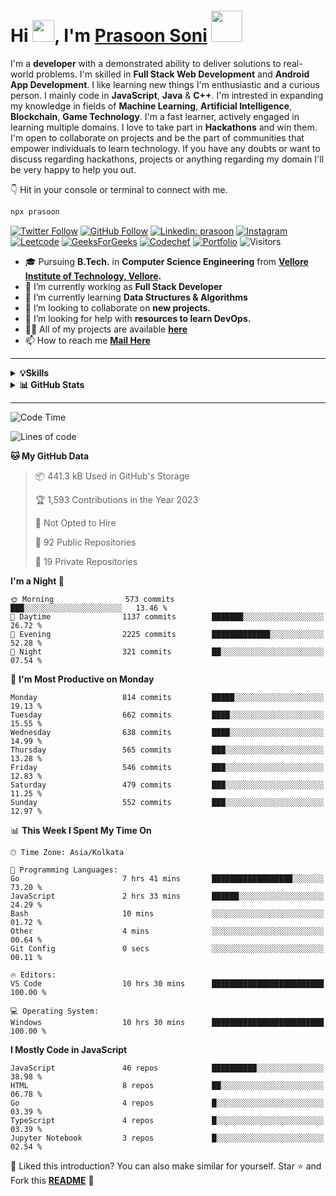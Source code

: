
<h1 >Hi <img src="https://media.giphy.com/media/hvRJCLFzcasrR4ia7z/giphy.gif" width="35px" height="35px">, I'm <a href='https://prasoon.codes' target='_blank'>Prasoon Soni</a> <img height ="50px" src="https://user-images.githubusercontent.com/75159757/178040612-2e299ced-ff5c-4999-8d45-5fbc0c9325be.gif" /></h1>

I'm a **developer** with a demonstrated ability to deliver solutions to real-world problems. I'm skilled in **Full Stack Web Development** and **Android App Development**. I like learning new things I'm enthusiastic and a curious person. I mainly code in **JavaScript**, **Java** & **C++**. I'm intrested in expanding my knowledge in fields of **Machine Learning**, **Artificial Intelligence**, **Blockchain**, **Game Technology**. I'm a fast learner, actively engaged in learning multiple domains. I love to take part in **Hackathons** and win them. I'm open to collaborate on projects and be the part of communities that empower individuals to learn technology. If you have any doubts or want to discuss regarding hackathons, projects or anything regarding my domain I'll be very happy to help you out.

👇 Hit in your console or terminal to connect with me.
```bash
npx prasoon
```

[![Twitter Follow](https://img.shields.io/twitter/follow/prasoonsoni_?label=Follow)](https://twitter.com/prasoonsoni_)
[![GitHub Follow](https://img.shields.io/github/followers/prasoonsoni?label=Follow&style=social)](https://github.com/prasoonsoni)
[![Linkedin: prasoon](https://img.shields.io/badge/-prasoonsoni-blue?style=badge&logo=Linkedin&logoColor=white&link=https://www.linkedin.com/in/prasoonsoni/)](https://www.linkedin.com/in/prasoonsoni/)
[![Instagram](https://img.shields.io/badge/Instagram-E4405F?style=badge&logo=instagram&logoColor=white)](https://instagram.com/prasoonsoni)
[![Leetcode](https://img.shields.io/badge/-LeetCode-FFA116?style=badge&logo=LeetCode&logoColor=black)](https://leetcode.com/prasoonsoni/)
[![GeeksForGeeks](https://img.shields.io/badge/GeeksforGeeks-298D46?style=badge&logo=geeksforgeeks&logoColor=white)](https://auth.geeksforgeeks.org/user/prasoonsoni/)
[![Codechef](https://img.shields.io/badge/-CodeChef-5B4638?style=badge&logo=CodeChef&logoColor=white)](https://www.codechef.com/users/prasoonsoni)
[![Portfolio](https://img.shields.io/badge/Portfolio-000000?style=badge&logo=About.me&logoColor=white)](https://prasoon.codes/)
![Visitors](https://komarev.com/ghpvc/?username=your-github-prasoonsoni&color=blue&style=badge&label=Visitors)


- 🎓 Pursuing **B.Tech.** in **Computer Science Engineering** from **[Vellore Institute of Technology, Vellore](https://vit.ac.in/).**
- 🔭 I’m currently working as **Full Stack Developer**
- 🌱 I’m currently learning **Data Structures & Algorithms**
- 👯 I’m looking to collaborate on **new projects.**
- 🤝 I’m looking for help with **resources to learn DevOps.**
- 👨‍💻 All of my projects are available **[here](https://github.com/prasoonsoni)**
- 📫 How to reach me **[Mail Here](mailto:prasoonsoni.work@gmail.com)**

<hr/>

<details>
  <summary><b>💡Skills</b></summary>
  <br>
  
  ### 👨‍💻 **Programming Languages**
  
  ![Java](https://img.shields.io/badge/Java-F0931C?style=badge&logo=java&logoColor=F7DF1E)
  ![C/C++](https://img.shields.io/badge/C-00599C?style=badge&logo=c&logoColor=white)
  ![C++](https://img.shields.io/badge/C%2B%2B-00599C?style=badge&logo=c%2B%2B&logoColor=white)
  ![Python](https://img.shields.io/badge/Python-FFD43B?style=badge&logo=python&logoColor=blue)
  ![JavaScript](https://img.shields.io/badge/JavaScript-323330?style=badge&logo=javascript&logoColor=F7DF1E)
  ![PHP](https://img.shields.io/badge/PHP-777BB4?style=badge&logo=php&logoColor=white)
  ![Bash](https://img.shields.io/badge/Shell_Script-121011?style=badge&logo=gnu-bash&logoColor=white)
  ![TypeScript](https://img.shields.io/badge/TypeScript-007ACC?style=badge&logo=typescript&logoColor=white)
  
  ### 🚀 **Technologies/Frameworks**
  
  ![React.js](https://img.shields.io/badge/React.js-20232A?style=badge&logo=react&logoColor=61DAFB)
  ![Node.js](https://img.shields.io/badge/Node.js-339933?style=badge&logo=nodedotjs&logoColor=white)
  ![ExpressJS](https://img.shields.io/badge/Express.js-000000?style=badge&logo=express&logoColor=white)
  ![MongoDB](https://img.shields.io/badge/MongoDB-4EA94B?style=badge&logo=mongodb&logoColor=white)
  ![Firebase](https://img.shields.io/badge/Firebase-ffca28?style=badge&logo=firebase&logoColor=black)
  ![ChakraUI](https://img.shields.io/badge/Chakra--UI-319795?style=badge&logo=chakra-ui&logoColor=white)
  ![MySQL](https://img.shields.io/badge/MySQL-005C84?style=badge&logo=mysql&logoColor=white)
  ![Bootstrap](https://img.shields.io/badge/Bootstrap-563D7C?style=badge&logo=bootstrap&logoColor=white)
  ![Tailwind CSS](https://img.shields.io/badge/Tailwind_CSS-38B2AC?style=badge&logo=tailwind-css&logoColor=white)
  ![MaterialUI](https://img.shields.io/badge/Material%20UI-007FFF?style=badge&logo=mui&logoColor=white)
  
  ### 🛠️ **Developer Tools**
  
  ![Git](https://img.shields.io/badge/GIT-E44C30?style=badge&logo=git&logoColor=white)
  ![GitHub](https://img.shields.io/badge/GitHub-100000?style=badge&logo=github&logoColor=white)
  ![Android Studio](https://img.shields.io/badge/Android_Studio-3DDC84?style=badge&logo=android-studio&logoColor=white)
  ![Postman](https://img.shields.io/badge/Postman-FF6C37?style=badge&logo=Postman&logoColor=white)
  ![Anaconda](https://img.shields.io/badge/conda-342B029.svg?&style=badge&logo=anaconda&logoColor=white)
  ![Docker](https://img.shields.io/badge/Docker-2CA5E0?style=badge&logo=docker&logoColor=white)
  
  ### 🌐 **Platforms**
  
  ![Linux](https://img.shields.io/badge/Linux-FCC624?style=badge&logo=linux&logoColor=black)
  ![Web](https://img.shields.io/badge/Web-4285F4?style=badge&logo=Google-chrome&logoColor=white)
  ![Windows](https://img.shields.io/badge/Windows-0078D6?style=badge&logo=windows&logoColor=white)
  ![Arduino](https://img.shields.io/badge/Arduino-00979D?style=badge&logo=Arduino&logoColor=white)
  
</details>
<details>
  <summary><b>📊 GitHub Stats</b></summary>
  <br>
  
  [![GitHub Streak](https://github-readme-streak-stats.herokuapp.com?user=prasoonsoni&theme=github-dark&hide_border=true&date_format=M%20j%5B%2C%20Y%5D)](https://git.io/streak-stats)
</details>

<hr/>


<!--START_SECTION:waka-->
![Code Time](http://img.shields.io/badge/Code%20Time-405%20hrs%2046%20mins-blue)

![Lines of code](https://img.shields.io/badge/From%20Hello%20World%20I%27ve%20Written-7.5%20million%20lines%20of%20code-blue)

**🐱 My GitHub Data** 

> 📦 441.3 kB Used in GitHub's Storage 
 > 
> 🏆 1,593 Contributions in the Year 2023
 > 
> 🚫 Not Opted to Hire
 > 
> 📜 92 Public Repositories 
 > 
> 🔑 19 Private Repositories 
 > 
**I'm a Night 🦉** 

```text
🌞 Morning                573 commits         ███░░░░░░░░░░░░░░░░░░░░░░   13.46 % 
🌆 Daytime                1137 commits        ███████░░░░░░░░░░░░░░░░░░   26.72 % 
🌃 Evening                2225 commits        █████████████░░░░░░░░░░░░   52.28 % 
🌙 Night                  321 commits         ██░░░░░░░░░░░░░░░░░░░░░░░   07.54 % 
```
📅 **I'm Most Productive on Monday** 

```text
Monday                   814 commits         █████░░░░░░░░░░░░░░░░░░░░   19.13 % 
Tuesday                  662 commits         ████░░░░░░░░░░░░░░░░░░░░░   15.55 % 
Wednesday                638 commits         ████░░░░░░░░░░░░░░░░░░░░░   14.99 % 
Thursday                 565 commits         ███░░░░░░░░░░░░░░░░░░░░░░   13.28 % 
Friday                   546 commits         ███░░░░░░░░░░░░░░░░░░░░░░   12.83 % 
Saturday                 479 commits         ███░░░░░░░░░░░░░░░░░░░░░░   11.25 % 
Sunday                   552 commits         ███░░░░░░░░░░░░░░░░░░░░░░   12.97 % 
```


📊 **This Week I Spent My Time On** 

```text
🕑︎ Time Zone: Asia/Kolkata

💬 Programming Languages: 
Go                       7 hrs 41 mins       ██████████████████░░░░░░░   73.20 % 
JavaScript               2 hrs 33 mins       ██████░░░░░░░░░░░░░░░░░░░   24.29 % 
Bash                     10 mins             ░░░░░░░░░░░░░░░░░░░░░░░░░   01.72 % 
Other                    4 mins              ░░░░░░░░░░░░░░░░░░░░░░░░░   00.64 % 
Git Config               0 secs              ░░░░░░░░░░░░░░░░░░░░░░░░░   00.11 % 

🔥 Editors: 
VS Code                  10 hrs 30 mins      █████████████████████████   100.00 % 

💻 Operating System: 
Windows                  10 hrs 30 mins      █████████████████████████   100.00 % 
```

**I Mostly Code in JavaScript** 

```text
JavaScript               46 repos            ██████████░░░░░░░░░░░░░░░   38.98 % 
HTML                     8 repos             ██░░░░░░░░░░░░░░░░░░░░░░░   06.78 % 
Go                       4 repos             █░░░░░░░░░░░░░░░░░░░░░░░░   03.39 % 
TypeScript               4 repos             █░░░░░░░░░░░░░░░░░░░░░░░░   03.39 % 
Jupyter Notebook         3 repos             █░░░░░░░░░░░░░░░░░░░░░░░░   02.54 % 
```




<!--END_SECTION:waka-->

:pushpin: Liked this introduction? You can also make similar for yourself. Star ⭐ and Fork this **[README](https://github.com/prasoonsoni/prasoonsoni)** :pencil:

